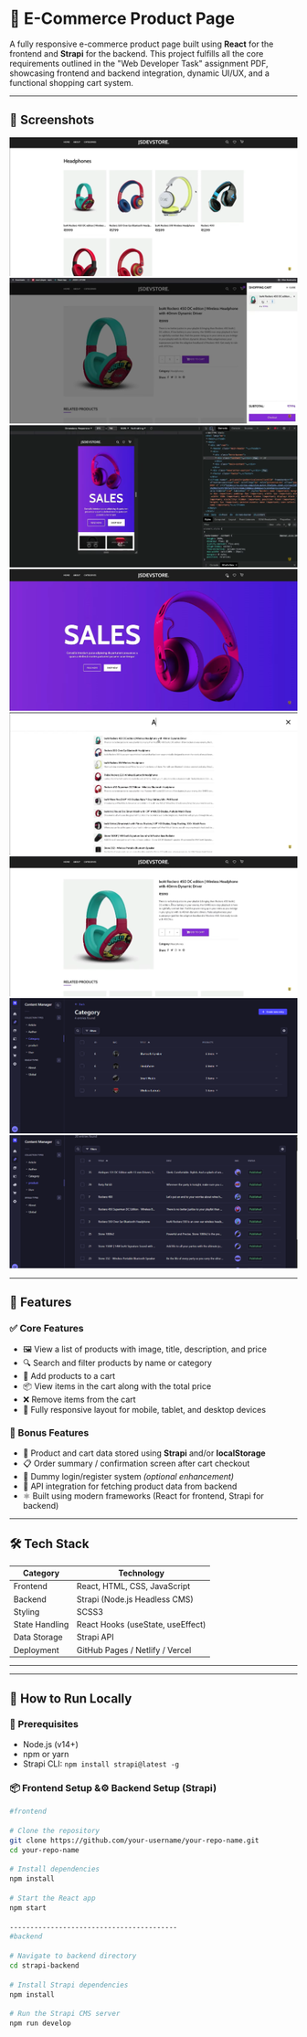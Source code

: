 # 🛒 E-Commerce Product Page

A fully responsive e-commerce product page built using **React** for the frontend and **Strapi** for the backend. This project fulfills all the core requirements outlined in the "Web Developer Task" assignment PDF, showcasing frontend and backend integration, dynamic UI/UX, and a functional shopping cart system.

---
## 📸 Screenshots


![Product Listing Page](screenshots/listedproducts.png)  
![Cart Page](screenshots/Cart.png)  
![Mobile Responsive View](screenshots/responsive.png)
![NavBar](screenshots/navbar.png)
![Search Page](screenshots/search.png)
![Single Product Page](screenshots/singleproduct.png)
![Starpi for Category](screenshots/strapi-category.png)
![Starpi for Product](screenshots/strapi-product.png)


---

## 📌 Features

### ✅ Core Features
- 🖼️ View a list of products with image, title, description, and price
- 🔍 Search and filter products by name or category
- 🛒 Add products to a cart
- 📦 View items in the cart along with the total price
- ❌ Remove items from the cart
- 📱 Fully responsive layout for mobile, tablet, and desktop devices

### 🌟 Bonus Features
- 💾 Product and cart data stored using **Strapi** and/or **localStorage**
- 📋 Order summary / confirmation screen after cart checkout
- 🔐 Dummy login/register system *(optional enhancement)*
- 🔗 API integration for fetching product data from backend
- ⚛️ Built using modern frameworks (React for frontend, Strapi for backend)

---

## 🛠️ Tech Stack

| Category       | Technology                       |
|----------------|----------------------------------|
| Frontend       | React, HTML, CSS, JavaScript     |
| Backend        | Strapi (Node.js Headless CMS)    |
| Styling        | SCSS3                            |
| State Handling | React Hooks (useState, useEffect)|
| Data Storage   | Strapi API                       |
| Deployment     | GitHub Pages / Netlify / Vercel  |

---

---

## 🧪 How to Run Locally

### 🔧 Prerequisites
- Node.js (v14+)
- npm or yarn
- Strapi CLI: `npm install strapi@latest -g`

### 📦 Frontend Setup &⚙️ Backend Setup (Strapi)

```bash
#frontend

# Clone the repository
git clone https://github.com/your-username/your-repo-name.git
cd your-repo-name

# Install dependencies
npm install

# Start the React app
npm start

-----------------------------------------
#backend

# Navigate to backend directory
cd strapi-backend

# Install Strapi dependencies
npm install

# Run the Strapi CMS server
npm run develop
